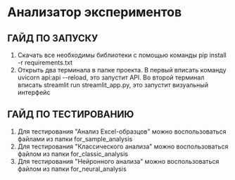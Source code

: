 # Анализатор экспериментов
## ГАЙД ПО ЗАПУСКУ
1. Скачать все необходимы библиотеки с помощью команды pip install -r requirements.txt
2. Открыть два терминала в папке проекта. В первый вписать команду uvicorn api:api --reload, это запустит API. Во второй терминал вписать streamlit run streamlit_app.py, это запустит визуальный интерфейс
## ГАЙД ПО ТЕСТИРОВАНИЮ
1. Для тестирования "Анализ Excel-образцов" можно воспользоваться файлами из папки for_sample_analysis
2. Для тестирования "Классического анализа" можно воспользоваться файлом из папки for_classic_analysis
3. Для тестирования "Нейронного анализа" можно воспользоваться файлом из папки for_neural_analysis
